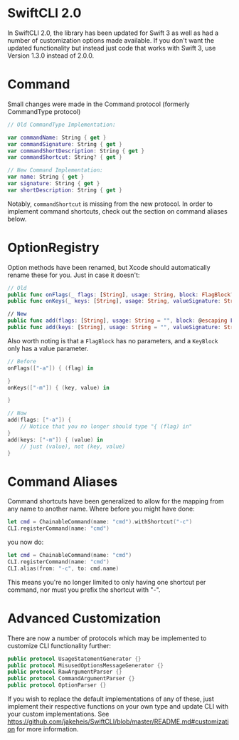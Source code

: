 SwiftCLI 2.0
==

In SwiftCLI 2.0, the library has been updated for Swift 3 as well as had a number of customization options made available. If you don't want the updated functionality but instead just code that works with Swift 3, use Version 1.3.0 instead of 2.0.0.

Command
===
Small changes were made in the Command protocol (formerly CommandType protocol)
```swift
// Old CommandType Implementation:

var commandName: String { get }
var commandSignature: String { get }
var commandShortDescription: String { get }
var commandShortcut: String? { get }

// New Command Implementation:
var name: String { get }
var signature: String { get }
var shortDescription: String { get }
```
Notably, `commandShortcut` is missing from the new protocol. In order to implement command shortcuts, check out the section on command aliases below.

OptionRegistry
===
Option methods have been renamed, but Xcode should automatically rename these for you. Just in case it doesn't:
```swift
// Old
public func onFlags(_ flags: [String], usage: String, block: FlagBlock?)
public func onKeys(_ keys: [String], usage: String, valueSignature: String, block: KeyBlock?)

// New
public func add(flags: [String], usage: String = "", block: @escaping FlagBlock)
public func add(keys: [String], usage: String = "", valueSignature: String = "value", block: @escaping KeyBlock)
```
Also worth noting is that a `FlagBlock` has no parameters, and a `KeyBlock` only has a value parameter.
```swift
// Before
onFlags(["-a"]) { (flag) in

}
onKeys(["-m"]) { (key, value) in

}

// Now
add(flags: ["-a"]) {
    // Notice that you no longer should type "{ (flag) in"
}
add(keys: ["-m"]) { (value) in
    // just (value), not (key, value)
}
```
Command Aliases
===
Command shortcuts have been generalized to allow for the mapping from any name to another name. Where before you might have done:
```swift
let cmd = ChainableCommand(name: "cmd").withShortcut("-c")
CLI.registerCommand(name: "cmd")
```
you now do:
```swift
let cmd = ChainableCommand(name: "cmd")
CLI.registerCommand(name: "cmd")
CLI.alias(from: "-c", to: cmd.name)
```
This means you're no longer limited to only having one shortcut per command, nor must you prefix the shortcut with "-".

Advanced Customization
===
There are now a number of protocols which may be implemented to customize CLI functionality further:
```swift
public protocol UsageStatementGenerator {}
public protocol MisusedOptionsMessageGenerator {}
public protocol RawArgumentParser {}
public protocol CommandArgumentParser {}
public protocol OptionParser {}
```
If you wish to replace the default implementations of any of these, just implement their respective functions on your own type and update CLI with your custom implementations. See https://github.com/jakeheis/SwiftCLI/blob/master/README.md#customization for more information.
